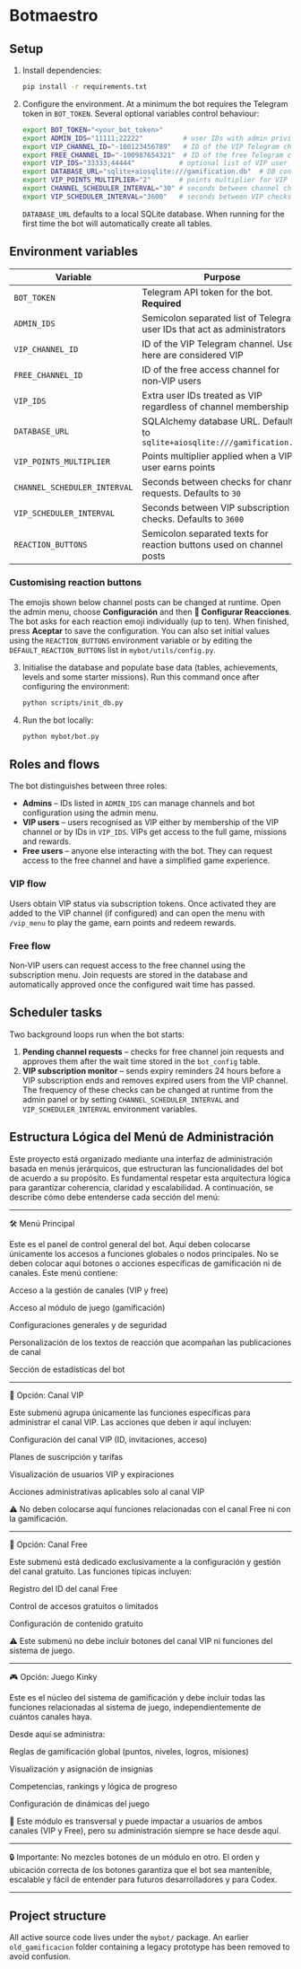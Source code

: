 # Botmaestro

## Setup

1. Install dependencies:

   ```bash
   pip install -r requirements.txt
   ```

2. Configure the environment. At a minimum the bot requires the Telegram token
   in `BOT_TOKEN`. Several optional variables control behaviour:

   ```bash
   export BOT_TOKEN="<your_bot_token>"
   export ADMIN_IDS="11111;22222"          # user IDs with admin privileges
   export VIP_CHANNEL_ID="-100123456789"   # ID of the VIP Telegram channel
   export FREE_CHANNEL_ID="-100987654321"  # ID of the free Telegram channel
   export VIP_IDS="33333;44444"           # optional list of VIP user IDs
   export DATABASE_URL="sqlite+aiosqlite:///gamification.db"  # DB connection
   export VIP_POINTS_MULTIPLIER="2"       # points multiplier for VIP members
   export CHANNEL_SCHEDULER_INTERVAL="30" # seconds between channel checks
   export VIP_SCHEDULER_INTERVAL="3600"   # seconds between VIP checks
   ```

   `DATABASE_URL` defaults to a local SQLite database. When running for the
   first time the bot will automatically create all tables.

## Environment variables

| Variable | Purpose |
| -------- | ------- |
| `BOT_TOKEN` | Telegram API token for the bot. **Required** |
| `ADMIN_IDS` | Semicolon separated list of Telegram user IDs that act as administrators |
| `VIP_CHANNEL_ID` | ID of the VIP Telegram channel. Users here are considered VIP |
| `FREE_CHANNEL_ID` | ID of the free access channel for non‑VIP users |
| `VIP_IDS` | Extra user IDs treated as VIP regardless of channel membership |
| `DATABASE_URL` | SQLAlchemy database URL. Defaults to `sqlite+aiosqlite:///gamification.db` |
| `VIP_POINTS_MULTIPLIER` | Points multiplier applied when a VIP user earns points |
| `CHANNEL_SCHEDULER_INTERVAL` | Seconds between checks for channel requests. Defaults to `30` |
| `VIP_SCHEDULER_INTERVAL` | Seconds between VIP subscription checks. Defaults to `3600` |
| `REACTION_BUTTONS` | Semicolon separated texts for reaction buttons used on channel posts |

### Customising reaction buttons

The emojis shown below channel posts can be changed at runtime. Open the admin
menu, choose **Configuración** and then **📝 Configurar Reacciones**. The bot
asks for each reaction emoji individually (up to ten). When finished, press
**Aceptar** to save the configuration.
You can also set initial values using the `REACTION_BUTTONS` environment
variable or by editing the `DEFAULT_REACTION_BUTTONS` list in
`mybot/utils/config.py`.

3. Initialise the database and populate base data (tables, achievements,
   levels and some starter missions). Run this command once after configuring
   the environment:

   ```bash
   python scripts/init_db.py
   ```

4. Run the bot locally:

   ```bash
   python mybot/bot.py
   ```

## Roles and flows

The bot distinguishes between three roles:

* **Admins** – IDs listed in `ADMIN_IDS` can manage channels and bot
  configuration using the admin menu.
* **VIP users** – users recognised as VIP either by membership of the VIP
  channel or by IDs in `VIP_IDS`. VIPs get access to the full game, missions
  and rewards.
* **Free users** – anyone else interacting with the bot. They can request
  access to the free channel and have a simplified game experience.

### VIP flow

Users obtain VIP status via subscription tokens. Once activated they are added
to the VIP channel (if configured) and can open the menu with `/vip_menu` to
play the game, earn points and redeem rewards.

### Free flow

Non‑VIP users can request access to the free channel using the subscription
menu. Join requests are stored in the database and automatically approved once
the configured wait time has passed.

## Scheduler tasks

Two background loops run when the bot starts:

1. **Pending channel requests** – checks for free channel join requests and
   approves them after the wait time stored in the `bot_config` table.
2. **VIP subscription monitor** – sends expiry reminders 24&nbsp;hours before a
   VIP subscription ends and removes expired users from the VIP channel.
   The frequency of these checks can be changed at runtime from the admin
   panel or by setting `CHANNEL_SCHEDULER_INTERVAL` and
   `VIP_SCHEDULER_INTERVAL` environment variables.


## Estructura Lógica del Menú de Administración

Este proyecto está organizado mediante una interfaz de administración basada en menús jerárquicos, que estructuran las funcionalidades del bot de acuerdo a su propósito. Es fundamental respetar esta arquitectura lógica para garantizar coherencia, claridad y escalabilidad. A continuación, se describe cómo debe entenderse cada sección del menú:


---

🛠️ Menú Principal

Este es el panel de control general del bot. Aquí deben colocarse únicamente los accesos a funciones globales o nodos principales. No se deben colocar aquí botones o acciones específicas de gamificación ni de canales. Este menú contiene:

Acceso a la gestión de canales (VIP y free)

Acceso al módulo de juego (gamificación)

Configuraciones generales y de seguridad

Personalización de los textos de reacción que acompañan las publicaciones de canal

Sección de estadísticas del bot



---

🔐 Opción: Canal VIP 

Este submenú agrupa únicamente las funciones específicas para administrar el canal VIP. Las acciones que deben ir aquí incluyen:

Configuración del canal VIP (ID, invitaciones, acceso)

Planes de suscripción y tarifas

Visualización de usuarios VIP y expiraciones

Acciones administrativas aplicables solo al canal VIP


⚠️ No deben colocarse aquí funciones relacionadas con el canal Free ni con la gamificación.


---

🎁 Opción: Canal Free

Este submenú está dedicado exclusivamente a la configuración y gestión del canal gratuito. Las funciones típicas incluyen:

Registro del ID del canal Free

Control de accesos gratuitos o limitados

Configuración de contenido gratuito


⚠️ Este submenú no debe incluir botones del canal VIP ni funciones del sistema de juego.


---

🎮 Opción: Juego Kinky 

Este es el núcleo del sistema de gamificación y debe incluir todas las funciones relacionadas al sistema de juego, independientemente de cuántos canales haya.

Desde aquí se administra:

Reglas de gamificación global (puntos, niveles, logros, misiones)

Visualización y asignación de insignias

Competencias, rankings y lógica de progreso

Configuración de dinámicas del juego


🔁 Este módulo es transversal y puede impactar a usuarios de ambos canales (VIP y Free), pero su administración siempre se hace desde aquí.


---

🔒 Importante: No mezcles botones de un módulo en otro. El orden y ubicación correcta de los botones garantiza que el bot sea mantenible, escalable y fácil de entender para futuros desarrolladores y para Codex.


---

## Project structure

All active source code lives under the `mybot/` package. An earlier
`old_gamificacion` folder containing a legacy prototype has been removed
to avoid confusion.

